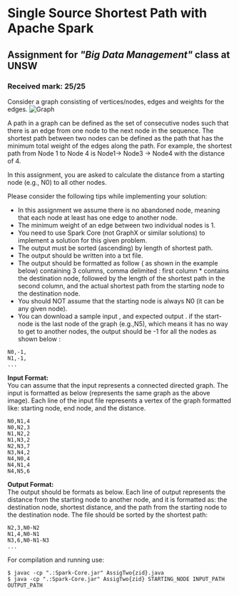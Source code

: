 # Single Source Shortest Path with Apache Spark
## Assignment for *"Big Data Management"* class at UNSW
### Received mark: 25/25

Consider a graph consisting of vertices/nodes, edges and weights for the edges.
![Graph](/images/graph.png)

A path in a graph can be defined as the set of consecutive nodes such that there is an edge from one node to the next node in the sequence. The shortest path between two nodes can be defined as the path that has the minimum total weight of the edges along the path. For example, the shortest path from Node 1 to Node 4 is Node1-> Node3 -> Node4 with the distance of 4. 

In this assignment, you are asked to calculate the distance from a starting node (e.g., N0) to all other nodes.

Please consider the following tips while implementing your solution: 
* In this assignment we assume there is no abandoned node, meaning that each node at least has one edge to another node.
* The minimum weight of an edge between two individual nodes is 1.
* You need to use Spark Core (not GraphX or similar solutions) to implement a solution for this given problem.
* The output must be sorted (ascending) by length of shortest path.
* The output should be written into a txt file.
* The output should be formatted as follow ( as shown in the example below) containing 3 columns, comma delimited : first column * contains the destination node, followed by the length of the shortest path in the second column, and the actual shortest path from the starting node to the destination node.
* You should NOT assume that the starting node is always N0 (it can be any given node).
* You can download a sample input , and expected output .
if the start-node is the last node of the graph (e.g.,N5), which means it has no way to get to another nodes, the output should be -1 for all the nodes as shown below :
```
N0,-1,
N1,-1,
...
```

**Input Format:**  
You can assume that the input represents a connected directed graph. The input is formatted as below (represents the same graph as the above image). Each line of the input file represents a vertex of the graph formatted like: starting node, end node, and the distance.
```
N0,N1,4
N0,N2,3
N1,N2,2
N1,N3,2
N2,N3,7
N3,N4,2
N4,N0,4
N4,N1,4
N4,N5,6
```

**Output Format:**  
The output should be formats as below. Each line of output represents the distance from the starting node to another node, and it is formatted as: the destination node, shortest distance, and the path from the starting node to the destination node. The file should be sorted by the shortest path:
```
N2,3,N0-N2
N1,4,N0-N1
N3,6,N0-N1-N3
...
```

For compilation and running use:
```
$ javac -cp ".:Spark-Core.jar" AssigTwo{zid}.java 
$ java -cp ".:Spark-Core.jar" AssigTwo{zid} STARTING_NODE INPUT_PATH OUTPUT_PATH
```

